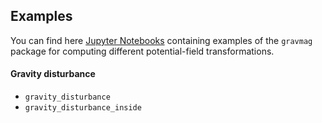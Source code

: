 ## Examples

You can find here [Jupyter Notebooks](https://jupyter.org/) containing
examples of the `gravmag` package for computing different potential-field
transformations.

#### Gravity disturbance

- `gravity_disturbance`
- `gravity_disturbance_inside`
